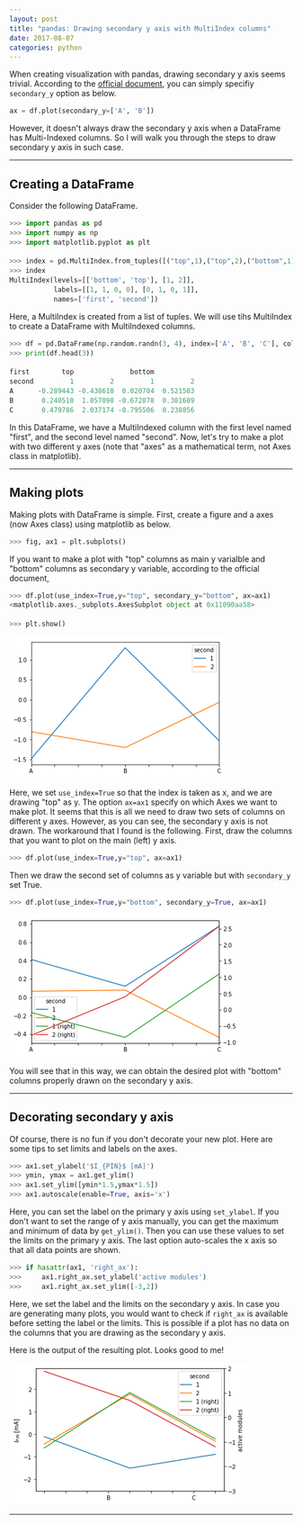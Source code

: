 ```yaml
---
layout: post
title: "pandas: Drawing secondary y axis with MultiIndex columns"
date: 2017-08-07
categories: python
---
```


When creating visualization with pandas, drawing secondary y axis seems trivial. According to the [official document](https://pandas.pydata.org/pandas-docs/stable/visualization.html), you can simply specifiy `secondary_y` option as below.

```python
ax = df.plot(secondary_y=['A', 'B'])
```

However, it doesn't always draw the secondary y axis when a DataFrame has Multi-Indexed columns. So I will walk you through the steps to draw secondary y axis in such case. 

- - -
## Creating a DataFrame
Consider the following DataFrame.


```python
>>> import pandas as pd
>>> import numpy as np
>>> import matplotlib.pyplot as plt

>>> index = pd.MultiIndex.from_tuples([("top",1),("top",2),("bottom",1),("bottom",2)], names=['first', 'second'])
>>> index
MultiIndex(levels=[['bottom', 'top'], [1, 2]],
           labels=[[1, 1, 0, 0], [0, 1, 0, 1]],
           names=['first', 'second'])
```
Here, a MultiIndex is created from a list of tuples. We will use tihs MultiIndex to create a DataFrame with MultiIndexed columns.

```python
>>> df = pd.DataFrame(np.random.randn(3, 4), index=['A', 'B', 'C'], columns=index)
>>> print(df.head(3))

first        top              bottom
second         1         2         1         2
A      -0.289443 -0.438610  0.020704  0.521503
B       0.240510  1.057098 -0.672878  0.381689
C       0.479786  2.037174 -0.795506  0.238856
```
In this DataFrame, we have a MultiIndexed column with the first level named "first", and the second level named "second". Now, let's try to make a plot with two different y axes (note that "axes" as a mathematical term, not Axes class in matplotlib).

- - -
## Making plots
Making plots with DataFrame is simple. First, create a figure and a axes (now Axes class) using matplotlib as below.

```python
>>> fig, ax1 = plt.subplots()
```
If you want to make a plot with "top" columns as main y varialble and "bottom" columns as secondary y variable, according to the official document,

```python
>>> df.plot(use_index=True,y="top", secondary_y="bottom", ax=ax1)
<matplotlib.axes._subplots.AxesSubplot object at 0x11090aa58>

>>> plt.show()
```
![Example:secondary_y not drawn](/images/secondary_y_1.png)

Here, we set `use_index=True` so that the index is taken as x, and we are drawing "top" as y. The option `ax=ax1` specify on which Axes we want to make plot. It seems that this is all we need to draw two sets of columns on different y axes. However, as you can see, the secondary y axis is not drawn. The workaround that I found is the following. First, draw the columns that you want to plot on the main (left) y axis.

```python
>>> df.plot(use_index=True,y="top", ax=ax1)
```

Then we draw the second set of columns as y variable but with `secondary_y` set True.

```python
>>> df.plot(use_index=True,y="bottom", secondary_y=True, ax=ax1)
```

![Example:secondary_y drawn](/images/secondary_y_2.png)

You will see that in this way, we can obtain the desired plot with "bottom" columns properly drawn on the secondary y axis. 

- - -
## Decorating secondary y axis
Of course, there is no fun if you don't decorate your new plot. Here are some tips to set limits and labels on the axes.

```python
>>> ax1.set_ylabel('$I_{PIN}$ [mA]')
>>> ymin, ymax = ax1.get_ylim()
>>> ax1.set_ylim([ymin*1.5,ymax*1.5])
>>> ax1.autoscale(enable=True, axis='x')
```
Here, you can set the label on the primary y axis using `set_ylabel`. If you don't want to set the range of y axis manually, you can get the maximum and minimum of data by `get_ylim()`. Then you can use these values to set the limits on the primary y axis. The last option auto-scales the x axis so that all data points are shown. 

```python
>>> if hasattr(ax1, 'right_ax'):
>>>     ax1.right_ax.set_ylabel('active modules')
>>>     ax1.right_ax.set_ylim([-3,2])
```
Here, we set the label and the limits on the secondary y axis. In case you are generating many plots, you would want to check if `right_ax` is available before setting the label or the limits. This is possible if a plot has no data on the columns that you are drawing as the secondary y axis.

Here is the output of the resulting plot. Looks good to me!

![Example:secondary_y drawn](/images/secondary_y_3.png)

- - -

